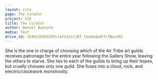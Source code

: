 ```yaml
---
layout: cite
page: The Curator
project: S16
title: The Curator
author: Denzel Buenafe
media: Text
drive_id: 1K4H1369GSCRFLteF23n1rjDf_tke8aqb4F7cfBas3RI
---
```

She is the one in charge of choosing which of the Air Tribe art guilds receives patronage for the entire year following the Gallery Show, leaving the others to starve. She lies to each of the guilds to bring up their hopes, but cruelly chooses only one guild. She fuses into a cloud, rock, and electric/clockwork monstrosity.
